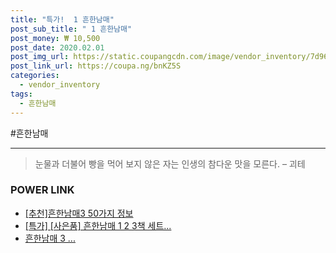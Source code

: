 ```yaml
--- 
title: "특가!  1 흔한남매" 
post_sub_title: " 1 흔한남매" 
post_money: ₩ 10,500 
post_date: 2020.02.01 
post_img_url: https://static.coupangcdn.com/image/vendor_inventory/7d96/ad117283904c9e554e07acd85ae2866ab4bce935861b0597c2dd31914a76.jpg 
post_link_url: https://coupa.ng/bnKZ5S 
categories: 
  - vendor_inventory 
tags: 
  - 흔한남매 
--- 
```

  #흔한남매 
<hr> 

> 눈물과 더불어 빵을 먹어 보지 않은 자는 인생의 참다운 맛을 모른다. – 괴테 


### POWER LINK

* <a href="https://blog.naver.com/fasyy4321/221785431352" target="_blank">[추천]흔한남매3 50가지 정보</a>
* <a href="https://blog.naver.com/an0733/221785795902" target="_blank">[특가] [사은품] 흔한남매 1 2 3책 세트...</a>
* <a href="https://blog.naver.com/sakai111/221785749404" target="_blank">흔한남매 3 ...</a>
